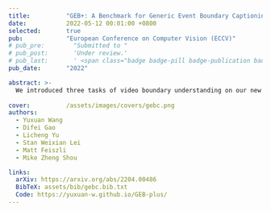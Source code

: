 ```yaml
---
title:          "GEB+: A Benchmark for Generic Event Boundary Captioning, Groundingand Retrieval"
date:           2022-05-12 00:01:00 +0800
selected:       true
pub:            "European Conference on Computer Vision (ECCV)"
# pub_pre:        "Submitted to "
# pub_post:       'Under review.'
# pub_last:       ' <span class="badge badge-pill badge-publication badge-primary">ECCV</span>'
pub_date:       "2022"

abstract: >-
  We introduced three tasks of video boundary understanding on our new dataset called Kinetics-GEB+ (Generic Event Boundary Plus), consisting of over 170k boundaries associated with captions in 12K videos. Besides, we designed a new Temporal-based Pairwise Difference (TPD) Modeling method for visual difference representation and achieved significant performance improvements.
  
cover:          /assets/images/covers/gebc.png
authors:
  - Yuxuan Wang
  - Difei Gao
  - Licheng Yu
  - Stan Weixian Lei
  - Matt Feiszli
  - Mike Zheng Shou

links:
  arXiv: https://arxiv.org/abs/2204.00486
  BibTeX: assets/bib/gebc.bib.txt
  Code: https://yuxuan-w.github.io/GEB-plus/
---
```

